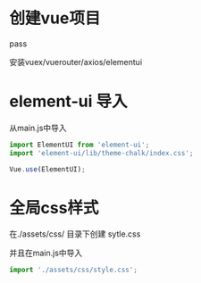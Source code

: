 # 创建vue项目
pass

安装vuex/vuerouter/axios/elementui


# element-ui 导入

从main.js中导入

```js
import ElementUI from 'element-ui';
import 'element-ui/lib/theme-chalk/index.css';

Vue.use(ElementUI);
```

# 全局css样式
在./assets/css/ 目录下创建 sytle.css

并且在main.js中导入

```js
import './assets/css/style.css';
```



